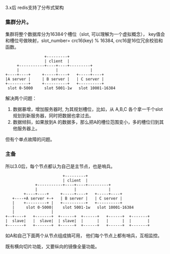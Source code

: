 3.x后 redis支持了分布式架构

### 集群分片。

集群将整个数据库分为16384个槽位（slot, 可以理解为一个虚拟概念）， key值会和槽位号做映射，slot_number= crc16(key) % 16384,  crc16是16位冗余校验和函数。

```
                 +---------+
                 | client  |
     +-----------+----+----+---------+
     |                |              |
+----+----+     +-----+----+   +-----+----+
|A server |     | B server |   | C server |
+---------+     +----------+   +----------+
 slot 0-5000     slot 5001-1w   slot 10001-16384
```



解决两个问题：

1. 数据暴增，增加服务器时, 为其规划槽位，比如，从 A,B,C 各个拿一千个slot规划到新服务器，同时把数据也拿过去。
2. 数据倾斜，如果放到A 的数据多，那么把A的槽位范围变小，多的槽位归到其他服务器上。

但有个单点故障的问题。

### 主备

所以3.0后，每个节点都认为自己是主节点，也是哨兵。

```
                         +---------+
                         | client  |
             +-----------+----+----+---------+
             |                |              |
        +----+----+     +-----+----+   +-----+----+
   +----+A server +-+   | B server |   | C server |
   |    +---------+ |   +----------+   +----------+
   |     slot 0-5000|    slot 5001-1w   slot 10001-16384
   |                |
+--+----+   +-------+  +------+  +------+   +------+  +-------+
|  slave|   |  slave|  | slave|  |      |   |      |  |       |
+-------+   +-------+  +------+  +------+   +------+  +-------+
```

如A和自己下面两个从节点组成搞可用， 他们每个节点上都有哨兵，互相监控。

既有横向切片功能，又要纵向的镜像全量功能。